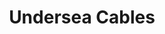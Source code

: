 ---
title: Undersea Cables
attribution: Greg's Cable Map
attribution-url: http://www.cablemap.info
id: Undersea_Communication_Cables
source-url: mapbox://mappingfuture.7011ea9c
layer: Undersea_Communication_Cables
tags:
  - line
themes: all
line-color: '#c20238'
line-width: 1
---